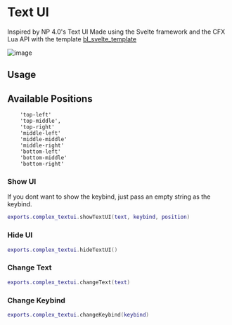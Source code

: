 # Text UI

Inspired by NP 4.0's Text UI
Made using the Svelte framework and the CFX Lua API with the template [bl_svelte_template](https://github.com/Byte-Labs-Project/bl_svelte_template)

![image](https://github.com/user-attachments/assets/f28c83bc-fc96-4f2b-9521-c900d7e905ea)

## Usage

## Available Positions
```
    'top-left'
    'top-middle',
    'top-right'
    'middle-left'
    'middle-middle'
    'middle-right'
    'bottom-left'
    'bottom-middle'
    'bottom-right'
```

### Show UI

If you dont want to show the keybind, just pass an empty string as the keybind.

```lua
exports.complex_textui.showTextUI(text, keybind, position)
```

### Hide UI

```lua
exports.complex_textui.hideTextUI()
```

### Change Text

```lua
exports.complex_textui.changeText(text)
```

### Change Keybind

```lua
exports.complex_textui.changeKeybind(keybind)
```
